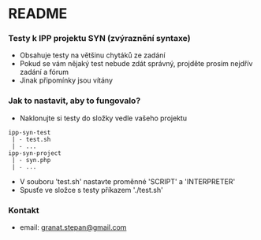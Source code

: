 # README #

### Testy k IPP projektu SYN (zvýraznění syntaxe) ###

* Obsahuje testy na většinu chytáků ze zadání
* Pokud se vám nějaký test nebude zdát správný, projděte prosím nejdřív zadání a fórum
* Jinak připomínky jsou vítány

### Jak to nastavit, aby to fungovalo? ###

* Naklonujte si testy do složky vedle vašeho projektu

```
ipp-syn-test
 | - test.sh
 | - ...
ipp-syn-project
 | - syn.php
 | - ...
```

* V souboru 'test.sh' nastavte proměnné 'SCRIPT' a 'INTERPRETER'
* Spusťe ve složce s testy příkazem './test.sh'

### Kontakt ###

* email: granat.stepan@gmail.com